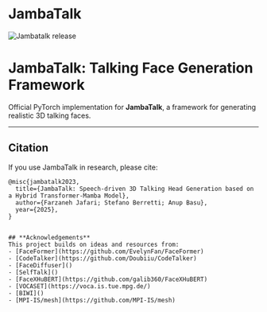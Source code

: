 # JambaTalk
![Jambatalk release](./media/JambaTalk_Architecture.png)

# JambaTalk: Talking Face Generation Framework

Official PyTorch implementation for **JambaTalk**, a framework for generating realistic 3D talking faces.

---

## **Citation**
If you use JambaTalk in research, please cite:

```
@misc{jambatalk2023,
  title={JambaTalk: Speech-driven 3D Talking Head Generation based on a Hybrid Transformer-Mamba Model},
  author={Farzaneh Jafari; Stefano Berretti; Anup Basu},
  year={2025},
}


## **Acknowledgements**
This project builds on ideas and resources from:
- [FaceFormer](https://github.com/EvelynFan/FaceFormer)
- [CodeTalker](https://github.com/Doubiiu/CodeTalker)
- [FaceDiffuser]()
- [SelfTalk]()
- [FaceXHuBERT](https://github.com/galib360/FaceXHuBERT)
- [VOCASET](https://voca.is.tue.mpg.de/)
- [BIWI]()
- [MPI-IS/mesh](https://github.com/MPI-IS/mesh)

